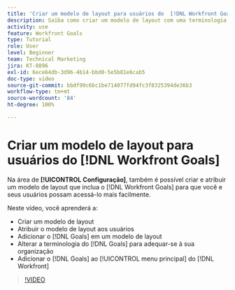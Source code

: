 ```yaml
---
title: 'Criar um modelo de layout para usuários do  [!DNL Workfront Goals] '
description: Saiba como criar um modelo de layout com uma terminologia do  [!DNL Workfront Goals], assign the layout template to users, and change [!DNL Goals]  adequada à sua organização.
activity: use
feature: Workfront Goals
type: Tutorial
role: User
level: Beginner
team: Technical Marketing
jira: KT-8896
exl-id: 6ece64db-3d96-4b14-bbd0-5e5b81e6cab5
doc-type: video
source-git-commit: bbdf99c6bc1be714077fd94fc3f8325394de36b3
workflow-type: tm+mt
source-wordcount: '84'
ht-degree: 100%

---
```


# Criar um modelo de layout para usuários do [!DNL Workfront Goals] 

Na área de **[!UICONTROL Configuração]**, também é possível criar e atribuir um modelo de layout que inclua o [!DNL Workfront Goals] para que você e seus usuários possam acessá-lo mais facilmente.

Neste vídeo, você aprenderá a:

* Criar um modelo de layout
* Atribuir o modelo de layout aos usuários
* Adicionar o [!DNL Goals] em um modelo de layout
* Alterar a terminologia do [!DNL Goals] para adequar-se à sua organização
* Adicionar o [!DNL Goals] ao [!UICONTROL menu principal] do [!DNL Workfront]

>[!VIDEO](https://video.tv.adobe.com/v/335190/?quality=12&learn=on&enablevpops=1)

<!--
Learn more graphic
-->
